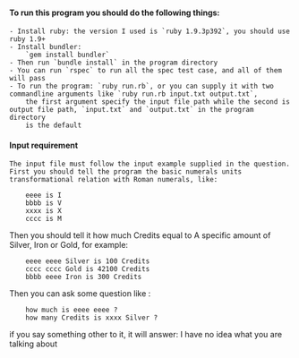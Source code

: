 
#### To run this program you should do the following things:
	- Install ruby: the version I used is `ruby 1.9.3p392`, you should use ruby 1.9+
	- Install bundler:
		`gem install bundler`
	- Then run `bundle install` in the program directory
	- You can run `rspec` to run all the spec test case, and all of them will pass
	- To run the program: `ruby run.rb`, or you can supply it with two commandline arguments like `ruby run.rb input.txt output.txt`, 
		the first argument specify the input file path while the second is output file path, `input.txt` and `output.txt` in the program directory
		is the default
#### Input requirement
	The input file must follow the input example supplied in the question.
	First you should tell the program the basic numerals units transformational relation with Roman numerals, like:
		
		eeee is I
		bbbb is V
		xxxx is X
		cccc is M

  Then you should tell it how much Credits equal to A specific amount of Silver, Iron or Gold, for example: 

		eeee eeee Silver is 100 Credits
		cccc cccc Gold is 42100 Credits
		bbbb eeee Iron is 300 Credits
	
  Then you can ask some question like :

		how much is eeee eeee ?
		how many Credits is xxxx Silver ?
	
  if you say something other to it, it will answer: I have no idea what you are talking about
	





